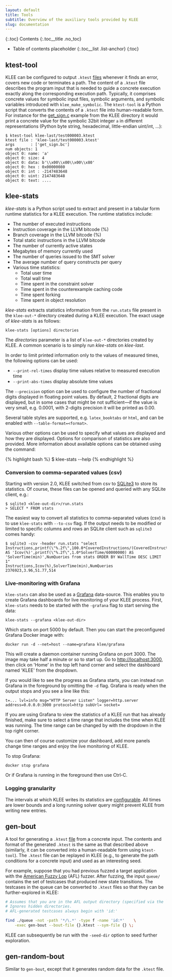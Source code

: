 ```yaml
---
layout: default
title: Tools
subtitle: Overview of the auxiliary tools provided by KLEE
slug: documentation
---
```


{:.toc}
Contents
{:.toc__title .no_toc}
* Table of contents placeholder
{:.toc__list .list-anchor}
{:toc}
 
## ktest-tool

KLEE can be configured to output `.ktest` [files]({{site.baseurl}}/docs/files) whenever it finds an error, covers new code or terminates a path.
The content of a `.ktest` file describes the program input that is needed to guide a concrete execution exactly along the corresponding execution path.
Typically, it comprises concrete values for symbolic input files, symbolic arguments, and symbolic variables introduced with `klee_make_symbolic`.
The `ktest-tool` is a Python script that converts the contents of a `.ktest` file into human-readable form.
For instance for the [get_sign.c](https://github.com/klee/klee/blob/f9aa2a3534ac47e07cd1f8b21bafb784b7a0c6c6/examples/get_sign/get_sign.c#L19) example from the KLEE directory it would print a concrete value for the symbolic 32bit integer `a` in different representations (Python byte string, hexadecimal, little-endian uint/int, ...):
```
$ ktest-tool klee-last/test000003.ktest
ktest file : 'klee-last/test000003.ktest'
args       : ['get_sign.bc']
num objects: 1
object 0: name: 'a'
object 0: size: 4
object 0: data: b'\\x00\\x00\\x00\\x80'
object 0: hex : 0x00000080
object 0: int : -2147483648
object 0: uint: 2147483648
object 0: text: ....
```

## klee-stats

_klee-stats_ is a Python script used to extract and present in a tabular form runtime statistics for a KLEE execution. The runtime statistics include:

* The number of executed instructions
* Instruction coverage in the LLVM bitcode (%)
* Branch coverage in the LLVM bitcode (%)
* Total static instructions in the LLVM bitcode
* The number of currently active states
* Megabytes of memory currently used
* The number of queries issued to the SMT solver
* The average number of query constructs per query
* Various time statistics:
  * Total user time
  * Total wall time
  * Time spent in the constraint solver
  * Time spent in the counterexample caching code
  * Time spent forking
  * Time spent in object resolution

_klee-stats_ extracts statistics information from the `run.stats` file present in the `klee-out-*` directory created during a KLEE execution. The exact usage of _klee-stats_ is as follows:

```
klee-stats [options] directories
```

The _directories_ parameter is a list of `klee-out-*` directories created by KLEE. A common scenario is to simply run _klee-stats_ on _klee-last_.

In order to limit printed information only to the values of measured times, the following options can be used:

* `--print-rel-times` display time values relative to measured execution time
* `--print-abs-times` display absolute time values

The `--precision` option can be used to configure the number of fractional digits displayed in floating point values. By default, 2 fractional digits are displayed, but in some cases that might be not sufficient—if the value is very small, e.g. 0.0001, with 2-digits precision it will be printed as 0.00.

Several table styles are supported, e.g. `latex_booktabs` or `html`, and can be enabled with `--table-format=<format>`.

Various other options can be used to specify what values are displayed and how they are displayed. Options for comparison of statistics are also provided. More information about available options can be obtained using the command:

{% highlight bash %}
$ klee-stats --help
{% endhighlight %}


### Conversion to comma-separated values (csv)

Starting with version 2.0, KLEE switched from csv to [SQLite3](https://www.sqlite.org) to store its statistics.
Of course, these files can be opened and queried with any SQLite client, e.g.:

```
$ sqlite3 <klee-out-dir>/run.stats
> SELECT * FROM stats
```

The easiest way to convert all statistics to comma-separated values (csv) is to use `klee-stats` with `--to-csv` flag.
If the output needs to be modified or limited to specific columns and rows an SQLite client such as `sqlite3` comes handy:

```
$ sqlite3 -csv -header run.stats "select Instructions,printf(\"%.2f\",100.0*CoveredInstructions/(CoveredInstructions+UncoveredInstructions)) AS 'Icov(%)',printf(\"%.2f\",1.0*SolverTime/60000000) AS 'SolverTime(min)',NumQueries from stats ORDER BY WallTime DESC LIMIT 1" 
Instructions,Icov(%),SolverTime(min),NumQueries
2376923,3.96,51.77,514
```


### Live-monitoring with Grafana

`klee-stats` can also be used as a [Grafana](https://grafana.com/) data-source. This enables you to
create Grafana dashboards for live monitoring of your KLEE process. First,
`klee-stats` needs to be started with the `-grafana` flag to start serving the
data:

```
klee-stats --grafana <klee-out-dir>
```

Which starts on port 5000 by default. Then you can start the preconfigured
Grafana Docker image with:

```
docker run -d --net=host --name=grafana klee/grafana
```

This will create a daemon container running Grafana on port 3000. The image may
take half a minute or so to start up. Go to <http://localhost:3000>, then click
on 'Home' in the top left hand corner and select the dashboard named 'KLEE' from
the dropdown.

If you would like to see the progress as Grafana starts, you can instead run
Grafana in the foreground by omitting the ```-d``` flag. Grafana is ready when
the output stops and you see a line like this:
```
t=... lvl=info msg="HTTP Server Listen" logger=http.server address=0.0.0.0:3000 protocol=http subUrl= socket=
```

If you are using Grafana to view the statistics of a KLEE run that has already
finished, make sure to select a time range that includes the time when KLEE was
running. The time range can be changed by with the dropdown in the top right
corner.

You can then of course customize your dashboard, add more panels change time
ranges and enjoy the live monitoring of KLEE.

To stop Grafana:

```
docker stop grafana
```
Or if Grafana is running in the foreground then use Ctrl-C.

### Logging granularity

The intervals at which KLEE writes its statistics are [configurable]({{site.baseurl}}/docs/options/#statistics).
All times are lower bounds and a long running solver query might prevent KLEE from writing new entries.

## gen-bout

A tool for generating a `.ktest` [file]({{site.baseurl}}/docs/files) from a concrete input.
The contents and format of the generated `.ktest` is the same as that described above (similarly, it can be converted into a human-readable form using `ktest-tool`).
The `.ktest` file can be replayed in KLEE (e.g., to generate the path conditions for a concrete input) and used as an interesting seed.

For example, suppose that you had previous fuzzed a target application with the [American Fuzzy Lop](https://github.com/google/AFL) (AFL) fuzzer.
After fuzzing, the input `queue/` contains the set of testcases that produced new state transitions.
The testcases in the queue can be converted to `.ktest` files so that they can be further-explored in KLEE:

```bash
# Assumes that you are in the AFL output directory (specified via the `-o` option when fuzzing.
# Ignores hidden directories.
# AFL-generated testcases always begin with 'id:'

find ./queue -not -path '*/\.*' -type f -name 'id:*'    \
    -exec gen-bout --bout-file {}.ktest --sym-file {} \;
```

KLEE can subsequently be run with the `-seed-dir` option to seed further exploration.

## gen-random-bout

Similar to `gen-bout`, except that it generates random data for the `.ktest` file.
